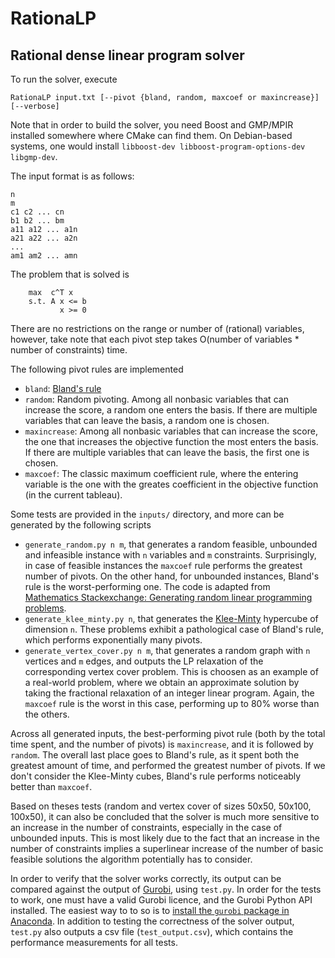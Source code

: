 # RationaLP
## Rational dense linear program solver

To run the solver, execute
```
RationaLP input.txt [--pivot {bland, random, maxcoef or maxincrease}] [--verbose]
```
Note that in order to build the solver, you need Boost and GMP/MPIR installed somewhere where CMake can find them. On Debian-based systems, one would install `libboost-dev libboost-program-options-dev libgmp-dev`.

The input format is as follows:
```
n
m
c1 c2 ... cn
b1 b2 ... bm
a11 a12 ... a1n
a21 a22 ... a2n
...
am1 am2 ... amn
```
The problem that is solved is 
```
    max  c^T x
    s.t. A x <= b
           x >= 0
```

There are no restrictions on the range or number of (rational) variables, however, take note that each pivot step takes O(number of variables * number of constraints) time.

The following pivot rules are implemented

- `bland`: [Bland's rule](https://en.wikipedia.org/wiki/Bland%27s_rule)
- `random`: Random pivoting. Among all nonbasic variables that can increase the score, a random one enters the basis. If there are multiple variables that can leave the basis, a random one is chosen.
- `maxincrease`: Among all nonbasic variables that can increase the score, the one that increases the objective function the most enters the basis. If there are multiple variables that can leave the basis, the first one is chosen.
- `maxcoef`: The classic maximum coefficient rule, where the entering variable is the one with the greates coefficient in the objective function (in the current tableau).

Some tests are provided in the `inputs/` directory, and more can be generated by the following scripts

- `generate_random.py n m`, that generates a random feasible, unbounded and infeasible instance with `n` variables and `m` constraints. Surprisingly, in case of feasible instances the `maxcoef` rule performs the greatest number of pivots. On the other hand, for unbounded instances, Bland's rule is the worst-performing one. The code is adapted from [Mathematics Stackexchange: Generating random linear programming problems](https://math.stackexchange.com/a/244164/76028).
- `generate_klee_minty.py n`, that generates the [Klee-Minty](https://en.wikipedia.org/wiki/Klee%E2%80%93Minty_cube) hypercube of dimension `n`. These problems exhibit a pathological case of Bland's rule, which performs exponentially many pivots.
- `generate_vertex_cover.py n m`, that generates a random graph with `n` vertices and `m` edges, and outputs the LP relaxation of the corresponding vertex cover problem. This is choosen as an example of a real-world problem, where we obtain an approximate solution by taking the fractional relaxation of an integer linear program. Again, the `maxcoef` rule is the worst in this case, performing up to 80% worse than the others.

Across all generated inputs, the best-performing pivot rule (both by the total time spent, and the number of pivots) is `maxincrease`, and it is followed by `random`.  The overall last place goes to Bland's rule, as it spent both the greatest amount of time, and performed the greatest number of pivots. If we don't consider the Klee-Minty cubes, Bland's rule performs noticeably better than `maxcoef`.

Based on theses tests (random and vertex cover of sizes 50x50, 50x100, 100x50), it can also be concluded that the solver is much more sensitive to an increase in the number of constraints, especially in the case of unbounded inputs. This is most likely due to the fact that an increase in the number of constraints implies a superlinear increase of the number of basic feasible solutions the algorithm potentially has to consider.

In order to verify that the solver works correctly, its output can be compared against the output of [Gurobi](http://www.gurobi.com/), using `test.py`. In order for the tests to work, one must have a valid Gurobi licence, and the Gurobi Python API installed. The easiest way to to so is to [install the `gurobi` package in Anaconda](http://www.gurobi.com/documentation/current/quickstart_windows/installing_the_anaconda_py.html#section:Anaconda). In addition to testing the correctness of the solver output, `test.py` also outputs a csv file (`test_output.csv`), which contains the performance measurements for all tests.
